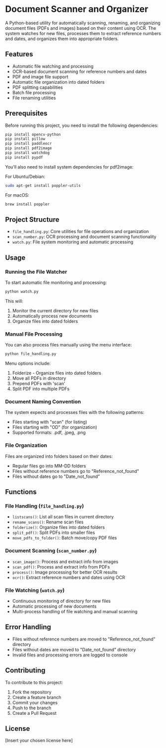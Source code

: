 # Document Scanner and Organizer

A Python-based utility for automatically scanning, renaming, and organizing document files (PDFs and images) based on their content using OCR. The system watches for new files, processes them to extract reference numbers and dates, and organizes them into appropriate folders.

## Features

- Automatic file watching and processing
- OCR-based document scanning for reference numbers and dates
- PDF and image file support
- Automatic file organization into dated folders
- PDF splitting capabilities
- Batch file processing
- File renaming utilities

## Prerequisites

Before running this project, you need to install the following dependencies:

```bash
pip install opencv-python
pip install pillow
pip install paddleocr
pip install pdf2image
pip install watchdog
pip install pypdf
```

You'll also need to install system dependencies for pdf2image:

For Ubuntu/Debian:

```bash
sudo apt-get install poppler-utils
```

For macOS:

```bash
brew install poppler
```

## Project Structure

- `file_handling.py`: Core utilities for file operations and organization
- `scan_number.py`: OCR processing and document scanning functionality
- `watch.py`: File system monitoring and automatic processing

## Usage

### Running the File Watcher

To start automatic file monitoring and processing:

```bash
python watch.py
```

This will:

1. Monitor the current directory for new files
2. Automatically process new documents
3. Organize files into dated folders

### Manual File Processing

You can also process files manually using the menu interface:

```bash
python file_handling.py
```

Menu options include:

1. Folderize - Organize files into dated folders
2. Move all PDFs in directory
3. Prepend PDFs with 'scan'
4. Split PDF into multiple PDFs

### Document Naming Convention

The system expects and processes files with the following patterns:

- Files starting with "scan" (for listing)
- Files starting with "OD" (for organization)
- Supported formats: .pdf, .jpeg, .png

### File Organization

Files are organized into folders based on their dates:

- Regular files go into MM-DD folders
- Files without reference numbers go to "Reference_not_found"
- Files without dates go to "Date_not_found"

## Functions

### File Handling (`file_handling.py`)

- `listscans()`: List all scan files in current directory
- `rename_scans()`: Rename scan files
- `folderize()`: Organize files into dated folders
- `split_pdf()`: Split PDFs into smaller files
- `move_pdfs_to_folder()`: Batch move/copy PDF files

### Document Scanning (`scan_number.py`)

- `scan_image()`: Process and extract info from images
- `scan_pdf()`: Process and extract info from PDFs
- `process()`: Image processing for better OCR results
- `ocr()`: Extract reference numbers and dates using OCR

### File Watching (`watch.py`)

- Continuous monitoring of directory for new files
- Automatic processing of new documents
- Multi-process handling of file watching and manual scanning

## Error Handling

- Files without reference numbers are moved to "Reference_not_found" directory
- Files without dates are moved to "Date_not_found" directory
- Invalid files and processing errors are logged to console

## Contributing

To contribute to this project:

1. Fork the repository
2. Create a feature branch
3. Commit your changes
4. Push to the branch
5. Create a Pull Request

## License

[Insert your chosen license here]
